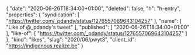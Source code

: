 {
  "date": "2020-06-26T18:34:00+01:00",
  "deleted": false,
  "h": "h-entry",
  "properties": {
    "syndication": [
      "https://twitter.com/_pdandy/status/1276557069643104257"
    ],
    "name": [
      "Like of @_pdandy's tweet"
    ],
    "published": [
      "2020-06-26T18:34:00+01:00"
    ],
    "like-of": [
      "https://twitter.com/_pdandy/status/1276557069643104257"
    ]
  },
  "kind": "likes",
  "slug": "2020/06/pwyt3",
  "client_id": "https://indigenous.realize.be"
}
